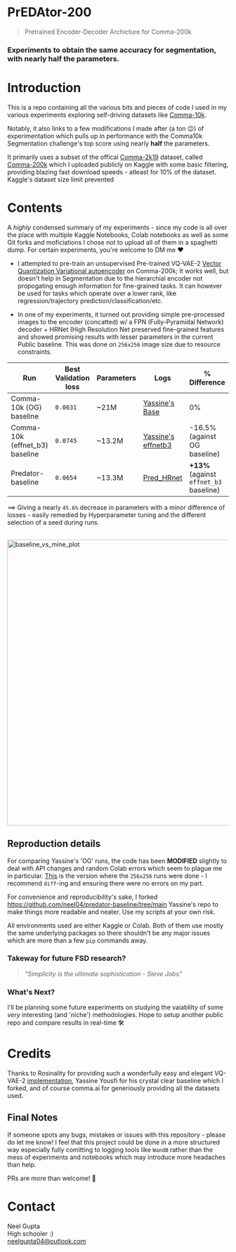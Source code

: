 # PrEDAtor-200
> Pretrained Encoder-Decoder Archicture for Comma-200k

### Experiments to obtain the same accuracy for segmentation, with nearly half the parameters.

# Introduction
This is a repo containing all the various bits and pieces of code I used in my various experiments exploring self-driving datasets like [Comma-10k](https://github.com/commaai/comma10k).
     
Notably, it also links to a few modifications I made after (a ton 😉) of experimentation which pulls up in performance with the Comma10k Segmentation challenge's top score using nearly **half** the parameters.

It primarily uses a subset of the offical [Comma-2k19](https://github.com/commaai/comma2k19) dataset, called [Comma-200k](https://www.kaggle.com/datasets/neelg007/comma-200k) which I uploaded publicly on Kaggle with some basic filtering, providing blazing fast download speeds - atleast for 10% of the dataset. Kaggle's dataset size limit prevented 

# Contents
A *highly* condensed summary of my experiments - since my code is all over the place with multiple Kaggle Notebooks, Colab notebooks as well as some Git forks and moficiations I chose not to upload all of them in a spaghetti dump. For certain experiments, you're welcome to DM me ❤️

- I attempted to pre-train an unsupervised Pre-trained VQ-VAE-2 [Vector Quantization Variational autoencoder](https://arxiv.org/abs/1906.00446) on Comma-200k; It works well, but doesn't help in Segmentation due to the hierarchial encoder not propogating enough information for fine-grained tasks. It can however be used for tasks which operate over a lower rank, like regression/trajectory prediction/classification/etc.

- In one of my experiments, it turned out providing simple pre-processed images to the encoder (concatted) w/ a FPN (Fully-Pyramidal Network) decoder + HRNet (High Resolution Net preserved fine-grained features and showed promising results with lesser parameters in the current Public baseline. This was done on `256x256` image size due to resource constraints. 

| Run | Best Validation loss | Parameters | Logs | % Difference |
| --- | ----------- | --- | --- | --- |
| Comma-10k (OG) baseline | `0.0631` | ~21M | [Yassine's Base](https://pastebin.com/1zwYGG8T) | 0% |
| Comma-10k (effnet_b3) baseline | `0.0745` | ~13.2M | [Yassine's effnetb3](https://pastebin.com/peLR4svt) | -16.5% (against OG baseline) | 
| Predator-baseline | `0.0654` | ~13.3M | [Pred_HRnet](https://pastebin.com/MkP4sRA2) | **+13%** (against `effnet_b3` baseline) |

==> Giving a nearly `45.6%` decrease in parameters with a minor difference of losses - easily remedied by Hyperparameter tuning and the different selection of a seed during runs.    
<br>

<img src="https://user-images.githubusercontent.com/11617870/169167253-f18cbb8f-1c52-47eb-a23d-7d65b23acfc7.png" alt="baseline_vs_mine_plot" width="650"/>

## Reproduction details

For comparing Yassine's 'OG' runs, the code has been **MODIFIED** slightly to deal with API changes and random Colab errors which seem to plague me in particular. [This](https://github.com/neel04/predator-baseline/tree/f9b42eb23f17d8a8781dbf21fa9dda10329653ab) is the version where the `256x256` runs were done - I recommend `diff`-ing and ensuring there were no errors on my part. 

For convenience and reproducibility's sake, I forked https://github.com/neel04/predator-baseline/tree/main Yassine's repo to make things more readable and neater. Use my scripts at your own risk. 

All environments used are either Kaggle or Colab. Both of them use mostly the same underlying packages so there shouldn't be any major issues which are more than a few `pip` commands away.

### Takeway for future FSD research?

> *"Simplicity is the ultimate sophistication - Steve Jobs"*

### What's Next?

I'll be planning some future experiments on studying the vaiablilty of some *very* interesting (and 'niche') methodologies. Hope to setup another public repo and compare results in real-time 🛠️

# Credits
Thanks to Rosinality for providing such a wonderfully easy and elegant VQ-VAE-2 [implementation](https://github.com/rosinality/vq-vae-2-pytorch), Yassine Yousfi for his crystal clear baseline which I forked, and of course comma.ai for generiously providing all the datasets used. 

## Final Notes

If someone spots any bugs, mistakes or issues with this repository - please do let me know! I feel that this project could be done in a more structured way especially fully comitting to logging tools like `WandB` rather than the mess of experiments and notebooks which may introduce more headaches than help. 

PRs are more than welcome! 🤗

# Contact
Neel Gupta    
High schooler :)    
neelgupta04@outlook.com

